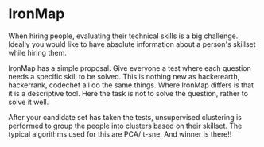 IronMap
=======


When hiring people, evaluating their technical skills is a big challenge. Ideally you would like to have absolute information about a person's skillset while hiring them.

IronMap has a simple proposal. Give everyone a test where each question needs a specific skill to be solved. This is nothing new as hackerearth, hackerrank, codechef all do the same things. Where IronMap differs is that it is a descriptive tool. Here the task is not to solve the question, rather to solve it well.

After your candidate set has taken the tests, unsupervised clustering is performed to group the people into clusters based on their skillset. The typical algorithms used for this are PCA/ t-sne.
And winner is there!!
